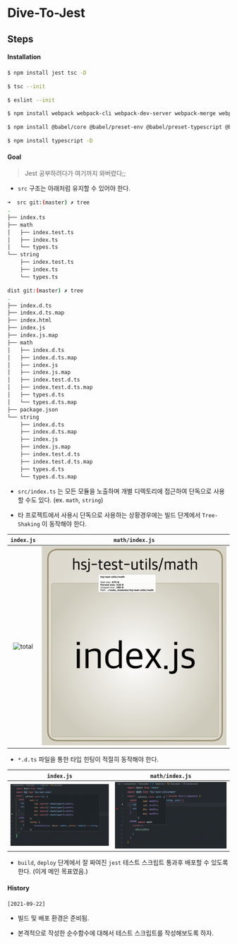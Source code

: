# Dive-To-Jest

## Steps

#### Installation

```bash
$ npm install jest tsc -D
```

```bash
$ tsc --init
```

```bash
$ eslint --init
```

```bash
$ npm install webpack webpack-cli webpack-dev-server webpack-merge webpack-bundle-analyzer -D
```

```bash
$ npm install @babel/core @babel/preset-env @babel/preset-typescript @babel/cli core-js babel-loader -D
```

```bash
$ npm install typescript -D
```

#### Goal

> Jest 공부하려다가 여기까지 와버렸다;;

- `src` 구조는 아래처럼 유지할 수 있어야 한다.

```bash
➜  src git:(master) ✗ tree 
.
├── index.ts
├── math
│   ├── index.test.ts
│   ├── index.ts
│   └── types.ts
└── string
    ├── index.test.ts
    ├── index.ts
    └── types.ts
```
```bash
dist git:(master) ✗ tree
.
├── index.d.ts
├── index.d.ts.map
├── index.html
├── index.js
├── index.js.map
├── math
│   ├── index.d.ts
│   ├── index.d.ts.map
│   ├── index.js
│   ├── index.js.map
│   ├── index.test.d.ts
│   ├── index.test.d.ts.map
│   ├── types.d.ts
│   └── types.d.ts.map
├── package.json
└── string
    ├── index.d.ts
    ├── index.d.ts.map
    ├── index.js
    ├── index.js.map
    ├── index.test.d.ts
    ├── index.test.d.ts.map
    ├── types.d.ts
    └── types.d.ts.map
```

- `src/index.ts` 는 모든 모듈을 노출하며 개별 디렉토리에 접근하여 단독으로 사용할 수도 있다. (ex. `math`, `string`)

- 타 프로젝트에서 사용시 단독으로 사용하는 상황경우에는 빌드 단계에서 `Tree-Shaking` 이 동작해야 한다.

|`index.js`|`math/index.js`|
|:-----:|:-----:|
|![total](./images/total.png)|![partial](./images/partial.png)|

- `*.d.ts` 파일을 통한 타입 힌팅이 적절히 동작해야 한다.

|`index.js`|`math/index.js`|
|:-----:|:-----:|
|![total-type](./images/total-type.png)|![partial-type](./images/partial-type.png)|

- `build`, `deploy` 단계에서 잘 짜여진 `jest` 테스트 스크립트 통과후 배포할 수 있도록 한다. (이게 메인 목표였음.)

#### History

`[2021-09-22]`

- 빌드 및 배포 환경은 준비됨.

- 본격적으로 작성한 순수함수에 대해서 테스트 스크립트를 작성해보도록 하자.